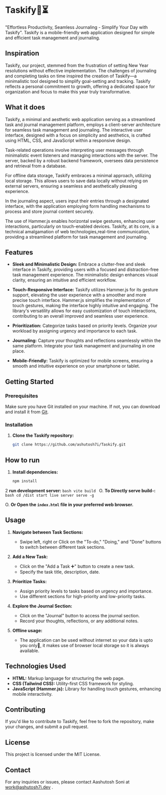 # Taskify📓⏳

"Effortless Productivity, Seamless Journaling - Simplify Your Day with Taskify". Taskify is a mobile-friendly web application designed for simple and efficient task management and journaling.

## Inspiration
Taskify, our project, stemmed from the frustration of setting New Year resolutions without effective implementation. The challenges of journaling and completing tasks on time inspired the creation of Taskify—a minimalistic tool designed to simplify goal-setting and tracking. Taskify reflects a personal commitment to growth, offering a dedicated space for organization and focus to make this year truly transformative.

## What it does
Taskify, a minimal and aesthetic web application serving as a streamlined task and journal management platform, employs a client-server architecture for seamless task management and journaling. The interactive user interface, designed with a focus on simplicity and aesthetics, is crafted using HTML, CSS, and JavaScript within a responsive design.

Task-related operations involve interpreting user messages through minimalistic event listeners and managing interactions with the server. The server, backed by a robust backend framework, oversees data persistence and retrieval from a database.

For offline data storage, Taskify embraces a minimal approach, utilizing local storage. This allows users to save data locally without relying on external servers, ensuring a seamless and aesthetically pleasing experience.

In the journaling aspect, users input their entries through a designated interface, with the application employing form handling mechanisms to process and store journal content securely.

The use of Hammer.js enables horizontal swipe gestures, enhancing user interactions, particularly on touch-enabled devices. Taskify, at its core, is a technical amalgamation of web technologies,real-time communication, providing a streamlined platform for task management and journaling.


## Features

- **Sleek and Minimalistic Design:** Embrace a clutter-free and sleek interface in Taskify, providing users with a focused and distraction-free task management experience. The minimalistic design enhances visual clarity, ensuring an intuitive and efficient workflow.

- **Touch-Responsive Interface:** Taskify utilizes Hammer.js for its gesture support, elevating the user experience with a smoother and more precise touch interface. Hammer.js simplifies the implementation of touch gestures, making the interface highly intuitive and engaging. The library's versatility allows for easy customization of touch interactions, contributing to an overall improved and seamless user experience.

- **Prioritization:** Categorize tasks based on priority levels. Organize your workload by assigning urgency and importance to each task.

- **Journaling:** Capture your thoughts and reflections seamlessly within the same platform. Integrate your task management and journaling in one place.

- **Mobile-Friendly:** Taskify is optimized for mobile screens, ensuring a smooth and intuitive experience on your smartphone or tablet.

## Getting Started

### Prerequisites

Make sure you have Git installed on your machine. If not, you can download and install it from [Git](https://git-scm.com/).

### Installation

1. **Clone the Taskify repository:**

   ```bash
   git clone https://github.com/ashutosh7i/Taskify.git

## How to run

1. **Install dependencies:**
    ```bash
    npm install
    ```
2 **run development server:**
    ```bash
    vite build
    ```
O. **To Directly serve build-:**
    ```bash
    cd /dist
    start live server
    serve -g 
    ```

O. **Or Open the `index.html` file in your preferred web browser.**

## Usage

1. **Navigate between Task Sections:**
    - Swipe left, right or Click on the "To-do," "Doing," and "Done" buttons to switch between different task sections.
    
2. **Add a New Task:**
    - Click on the "Add a Task ➕" button to create a new task.
    - Specify the task title, description, date.
    
3. **Prioritize Tasks:**
    - Assign priority levels to tasks based on urgency and importance.
    - Use different sections for high-priority and low-priority tasks.
    
4. **Explore the Journal Section:**
    - Click on the "Journal" button to access the journal section.
    - Record your thoughts, reflections, or any additional notes.

4. **Offline usage:**
    - The application can be used without internet so your data is upto you only🤫, it makes use of browser local storage so it is always available.

## Technologies Used

- **HTML:** Markup language for structuring the web page.
- **CSS (Tailwind CSS):** Utility-first CSS framework for styling.
- **JavaScript (Hammer.js):** Library for handling touch gestures, enhancing mobile interactivity.

## Contributing

If you'd like to contribute to Taskify, feel free to fork the repository, make your changes, and submit a pull request.

## License

This project is licensed under the MIT License.

## Contact

For any inquiries or issues, please contact Aashutosh Soni at work@ashutosh7i.dev .

